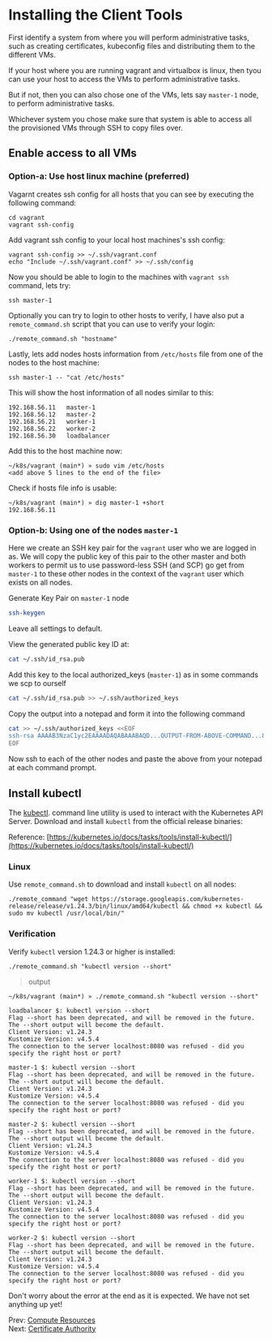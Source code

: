 # Installing the Client Tools

First identify a system from where you will perform administrative tasks, such as creating certificates, kubeconfig files and distributing them to the different VMs.

If your host where you are running vagrant and virtualbox is linux, then tyou can use your host to access the VMs to perform administrative tasks.

But if not, then you can also chose one of the VMs, lets say `master-1` node, to perform administrative tasks. 

Whichever system you chose make sure that system is able to access all the provisioned VMs through SSH to copy files over.

## Enable access to all VMs

### Option-a: Use host linux machine (preferred)

Vagarnt creates ssh config for all hosts that you can see by executing the following command:

```
cd vagrant
vagrant ssh-config
```

Add vagrant ssh config to your local host machines's ssh config:

```
vagrant ssh-config >> ~/.ssh/vagrant.conf
echo "Include ~/.ssh/vagrant.conf" >> ~/.ssh/config
```

Now you should be able to login to the machines with `vagrant ssh` command, lets try:

```
ssh master-1
```

Optionally you can try to login to other hosts to verify, I have also put a `remote_command.sh` script that you can use to verify your login:

```
./remote_command.sh "hostname"
```

Lastly, lets add nodes hosts information from `/etc/hosts` file from one of the nodes to the host machine:

```
ssh master-1 -- "cat /etc/hosts"
```

This will show the host information of all nodes similar to this:

```
192.168.56.11	master-1
192.168.56.12	master-2
192.168.56.21	worker-1
192.168.56.22	worker-2
192.168.56.30	loadbalancer
```

Add this to the host machine now:

```
~/k8s/vagrant (main*) » sudo vim /etc/hosts
<add above 5 lines to the end of the file>
```

Check if hosts file info is usable:

```
~/k8s/vagrant (main*) » dig master-1 +short
192.168.56.11
```


### Option-b: Using one of the nodes `master-1`

Here we create an SSH key pair for the `vagrant` user who we are logged in as. We will copy the public key of this pair to the other master and both workers to permit us to use password-less SSH (and SCP) go get from `master-1` to these other nodes in the context of the `vagrant` user which exists on all nodes.

Generate Key Pair on `master-1` node

```bash
ssh-keygen
```

Leave all settings to default.

View the generated public key ID at:

```bash
cat ~/.ssh/id_rsa.pub
```

Add this key to the local authorized_keys (`master-1`) as in some commands we scp to ourself

```bash
cat ~/.ssh/id_rsa.pub >> ~/.ssh/authorized_keys
```

Copy the output into a notepad and form it into the following command

```bash
cat >> ~/.ssh/authorized_keys <<EOF
ssh-rsa AAAAB3NzaC1yc2EAAAADAQABAAABAQD...OUTPUT-FROM-ABOVE-COMMAND...8+08b vagrant@master-1
EOF
```

Now ssh to each of the other nodes and paste the above from your notepad at each command prompt.

## Install kubectl

The [kubectl](https://kubernetes.io/docs/tasks/tools/install-kubectl). command line utility is used to interact with the Kubernetes API Server. Download and install `kubectl` from the official release binaries:

Reference: [https://kubernetes.io/docs/tasks/tools/install-kubectl/](https://kubernetes.io/docs/tasks/tools/install-kubectl/)

### Linux

Use `remote_command.sh` to download and install `kubectl` on all nodes:

```
./remote_command "wget https://storage.googleapis.com/kubernetes-release/release/v1.24.3/bin/linux/amd64/kubectl && chmod +x kubectl && sudo mv kubectl /usr/local/bin/"

```

### Verification

Verify `kubectl` version 1.24.3 or higher is installed:

```
./remote_command.sh "kubectl version --short"
```

> output

```
~/k8s/vagrant (main*) » ./remote_command.sh "kubectl version --short"

loadbalancer $: kubectl version --short
Flag --short has been deprecated, and will be removed in the future. The --short output will become the default.
Client Version: v1.24.3
Kustomize Version: v4.5.4
The connection to the server localhost:8080 was refused - did you specify the right host or port?

master-1 $: kubectl version --short
Flag --short has been deprecated, and will be removed in the future. The --short output will become the default.
Client Version: v1.24.3
Kustomize Version: v4.5.4
The connection to the server localhost:8080 was refused - did you specify the right host or port?

master-2 $: kubectl version --short
Flag --short has been deprecated, and will be removed in the future. The --short output will become the default.
Client Version: v1.24.3
Kustomize Version: v4.5.4
The connection to the server localhost:8080 was refused - did you specify the right host or port?

worker-1 $: kubectl version --short
Flag --short has been deprecated, and will be removed in the future. The --short output will become the default.
Client Version: v1.24.3
Kustomize Version: v4.5.4
The connection to the server localhost:8080 was refused - did you specify the right host or port?

worker-2 $: kubectl version --short
Flag --short has been deprecated, and will be removed in the future. The --short output will become the default.
Client Version: v1.24.3
Kustomize Version: v4.5.4
The connection to the server localhost:8080 was refused - did you specify the right host or port?

```

Don't worry about the error at the end as it is expected. We have not set anything up yet!

Prev: [Compute Resources](02-compute-resources.md)<br>
Next: [Certificate Authority](04-certificate-authority.md)
